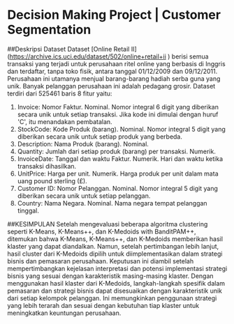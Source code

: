 # Decision Making Project | Customer Segmentation

##Deskripsi Dataset
Dataset [Online Retail II] (https://archive.ics.uci.edu/dataset/502/online+retail+ii ) berisi semua transaksi yang terjadi untuk perusahaan ritel online yang berbasis di Inggris dan terdaftar, tanpa toko fisik, antara tanggal 01/12/2009 dan 09/12/2011. Perusahaan ini utamanya menjual barang-barang hadiah serba guna yang unik. Banyak pelanggan perusahaan ini adalah pedagang grosir.
Dataset terdiri dari 525461 baris 8 fitur yaitu:
1. Invoice: Nomor Faktur. Nominal. Nomor integral 6 digit yang diberikan secara unik untuk setiap transaksi. Jika kode ini dimulai dengan huruf 'C', itu menandakan pembatalan.
2. StockCode: Kode Produk (barang). Nominal. Nomor integral 5 digit yang diberikan secara unik untuk setiap produk yang berbeda.
3. Description: Nama Produk (barang). Nominal.
4. Quantity: Jumlah dari setiap produk (barang) per transaksi. Numerik.
5. InvoiceDate: Tanggal dan waktu Faktur. Numerik. Hari dan waktu ketika transaksi dihasilkan.
6. UnitPrice: Harga per unit. Numerik. Harga produk per unit dalam mata uang pound sterling (£).
7. Customer ID: Nomor Pelanggan. Nominal. Nomor integral 5 digit yang diberikan secara unik untuk setiap pelanggan.
8. Country: Nama Negara. Nominal. Nama negara tempat pelanggan tinggal.


##KESIMPULAN
Setelah mengevaluasi beberapa algoritma clustering seperti K-Means, K-Means++, dan K-Medoids with BanditPAM++, ditemukan bahwa K-Means, K-Means++, dan K-Medoids memberikan hasil klaster yang dapat diandalkan. Namun, setelah pertimbangan lebih lanjut, hasil cluster dari K-Medoids dipilih untuk diimplementasikan dalam strategi bisnis dan pemasaran perusahaan.
Keputusan ini diambil setelah mempertimbangkan kejelasan interpretasi dan potensi implementasi strategi bisnis yang sesuai dengan karakteristik masing-masing klaster. Dengan menggunakan hasil klaster dari K-Medoids, langkah-langkah spesifik dalam pemasaran dan strategi bisnis dapat disesuaikan dengan karakteristik unik dari setiap kelompok pelanggan. Ini memungkinkan penggunaan strategi yang lebih terarah dan sesuai dengan kebutuhan tiap klaster untuk meningkatkan keuntungan perusahaan.

